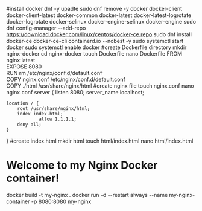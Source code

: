 #install docker
dnf -y upadte
sudo dnf remove -y docker docker-client docker-client-latest docker-common docker-latest docker-latest-logrotate docker-logrotate docker-selinux docker-engine-selinux docker-engine
sudo dnf config-manager --add-repo https://download.docker.com/linux/centos/docker-ce.repo
sudo dnf install docker-ce docker-ce-cli containerd.io --nobest -y
sudo systemctl start docker
sudo systemctl enable docker
#create Dockerfile directory
mkdir nginx-docker
cd nginx-docker
touch Dockerfile
nano Dockerfile
FROM nginx:latest  
EXPOSE 8080  
RUN rm /etc/nginx/conf.d/default.conf  
COPY nginx.conf /etc/nginx/conf.d/default.conf  
COPY ./html /usr/share/nginx/html
#create nginx file
touch nginx.conf
nano nginx.conf
server {
    listen 8080;
    server_name localhost;

    location / {
        root /usr/share/nginx/html;
        index index.html;
                allow 1.1.1.1;
        deny all;
    }
}
#create index.html
mkdir html
touch html/index.html
nano html/index.html
<!DOCTYPE html>
<html lang="en">
<head>
    <meta charset="UTF-8">
    <meta name="viewport" content="width=device-width, initial-scale=1.0">
    <title>My Dockerized Nginx</title>
</head>
<body>
    <h1>Welcome to my Nginx Docker container!</h1>
</body>
</html>

docker build -t my-nginx .
docker run -d --restart always --name my-nginx-container -p 8080:8080 my-nginx

